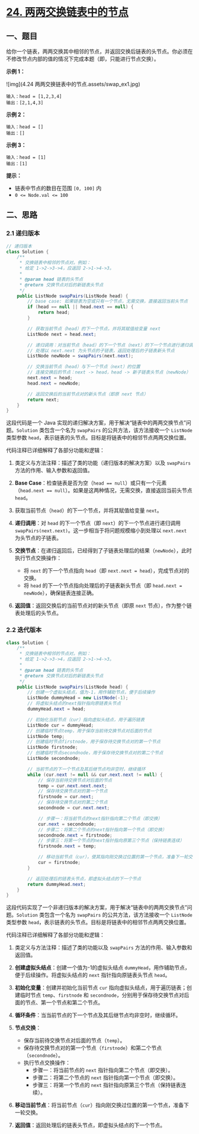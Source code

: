 # [24. 两两交换链表中的节点](https://leetcode.cn/problems/swap-nodes-in-pairs/)

## 一、题目



给你一个链表，两两交换其中相邻的节点，并返回交换后链表的头节点。你必须在不修改节点内部的值的情况下完成本题（即，只能进行节点交换）。

 

**示例 1：**

![img](4.24 两两交换链表中的节点.assets/swap_ex1.jpg)

```
输入：head = [1,2,3,4]
输出：[2,1,4,3]
```

**示例 2：**

```
输入：head = []
输出：[]
```

**示例 3：**

```
输入：head = [1]
输出：[1]
```

 

**提示：**

- 链表中节点的数目在范围 `[0, 100]` 内
- `0 <= Node.val <= 100`

## 二、思路

### 2.1 递归版本

```java
// 递归版本
class Solution {
    /**
     * 交换链表中相邻的节点对。例如：
     * 给定 1->2->3->4，应返回 2->1->4->3。
     *
     * @param head 链表的头节点
     * @return 交换节点对后的新链表头节点
     */
    public ListNode swapPairs(ListNode head) {
        // base case: 如果链表为空或只有一个节点，无需交换，直接返回当前头节点
        if (head == null || head.next == null) {
            return head;
        }

        // 获取当前节点（head）的下一个节点，并将其赋值给变量 next
        ListNode next = head.next;

        // 递归调用：对当前节点（head）的下一个节点（next）的下一个节点进行递归调用，
        // 处理以 next.next 为头节点的子链表，返回处理后的子链表新头节点
        ListNode newNode = swapPairs(next.next);

        // 交换当前节点（head）与下一个节点（next）的位置
        // 连接交换后的节点：next -> head，head -> 新子链表头节点（newNode）
        next.next = head;
        head.next = newNode;

        // 返回交换后的当前节点对的新头节点（即原 next 节点）
        return next;
    }
}
```

这段代码是一个 Java 实现的递归解决方案，用于解决“链表中的两两交换节点”问题。`Solution` 类包含一个名为 `swapPairs` 的公共方法，该方法接收一个 `ListNode` 类型参数 `head`，表示链表的头节点。目标是将链表中的相邻节点两两交换位置。

代码注释已详细解释了各部分功能和逻辑：

1. 类定义与方法注释：描述了类的功能（递归版本的解决方案）以及 `swapPairs` 方法的作用、输入参数和返回值。

2. **Base Case**：检查链表是否为空（`head == null`）或只有一个元素（`head.next == null`）。如果是这两种情况，无需交换，直接返回当前头节点 `head`。

3. 获取当前节点（`head`）的下一个节点，并将其赋值给变量 `next`。

4. **递归调用**：对 `head` 的下一个节点（即 `next`）的下一个节点进行递归调用 `swapPairs(next.next)`。这一步相当于将问题规模缩小到处理以 `next.next` 为头节点的子链表。

5. **交换节点**：在递归返回后，已经得到了子链表处理后的结果（`newNode`），此时执行节点交换操作：

   - 将 `next` 的下一个节点指向 `head`（即 `next.next = head`），完成节点对的交换。
   - 将 `head` 的下一个节点指向处理后的子链表新头节点（即 `head.next = newNode`），确保链表连接正确。

6. **返回值**：返回交换后的当前节点对的新头节点（即原 `next` 节点），作为整个链表处理后的头节点。

### 2.2 迭代版本

```java
class Solution {
    /**
     * 交换链表中相邻的节点对。例如：
     * 给定 1->2->3->4，应返回 2->1->4->3。
     *
     * @param head 链表的头节点
     * @return 交换节点对后的新链表头节点
     */
    public ListNode swapPairs(ListNode head) {
        // 创建一个虚拟头结点，值为-1，用作辅助节点，便于后续操作
        ListNode dummyHead = new ListNode(-1);
        // 将虚拟头结点的next指针指向原链表头节点
        dummyHead.next = head;

        // 初始化当前节点（cur）指向虚拟头结点，用于遍历链表
        ListNode cur = dummyHead;
        // 创建临时节点temp，用于保存当前待交换节点对后面的节点
        ListNode temp;
        // 创建临时节点firstnode，用于保存待交换节点对的第一个节点
        ListNode firstnode;
        // 创建临时节点secondnode，用于保存待交换节点对的第二个节点
        ListNode secondnode;

        // 当前节点的下一个节点及其后继节点均非空时，继续循环
        while (cur.next != null && cur.next.next != null) {
            // 保存当前待交换节点对后面的节点
            temp = cur.next.next.next;
            // 保存待交换节点对的第一个节点
            firstnode = cur.next;
            // 保存待交换节点对的第二个节点
            secondnode = cur.next.next;

            // 步骤一：将当前节点的next指针指向第二个节点（即交换）
            cur.next = secondnode;
            // 步骤二：将第二个节点的next指针指向第一个节点（即交换）
            secondnode.next = firstnode;
            // 步骤三：将第一个节点的next指针指向原第三个节点（保持链表连续）
            firstnode.next = temp;

            // 移动当前节点（cur），使其指向刚交换过位置的第一个节点，准备下一轮交换
            cur = firstnode;
        }

        // 返回处理后的链表头节点，即虚拟头结点的下一个节点
        return dummyHead.next;
    }
}
```

这段代码实现了一个非递归版本的解决方案，用于解决“链表中的两两交换节点”问题。`Solution` 类包含一个名为 `swapPairs` 的公共方法，该方法接收一个 `ListNode` 类型参数 `head`，表示链表的头节点。目标是将链表中的相邻节点两两交换位置。

代码注释已详细解释了各部分功能和逻辑：

1. 类定义与方法注释：描述了类的功能以及 `swapPairs` 方法的作用、输入参数和返回值。

2. **创建虚拟头结点**：创建一个值为-1的虚拟头结点 `dummyHead`，用作辅助节点，便于后续操作。将虚拟头结点的 `next` 指针指向原链表头节点 `head`。

3. **初始化变量**：创建并初始化当前节点 `cur` 指向虚拟头结点，用于遍历链表；创建临时节点 `temp`、`firstnode` 和 `secondnode`，分别用于保存待交换节点对后面的节点、第一个节点和第二个节点。

4. **循环条件**：当当前节点的下一个节点及其后继节点均非空时，继续循环。

5. **节点交换**：
   - 保存当前待交换节点对后面的节点（`temp`）。
   - 保存待交换节点对的第一个节点（`firstnode`）和第二个节点（`secondnode`）。
   - 执行节点交换操作：
     - 步骤一：将当前节点的 `next` 指针指向第二个节点（即交换）。
     - 步骤二：将第二个节点的 `next` 指针指向第一个节点（即交换）。
     - 步骤三：将第一个节点的 `next` 指针指向原第三个节点（保持链表连续）。

6. **移动当前节点**：将当前节点（`cur`）指向刚交换过位置的第一个节点，准备下一轮交换。

7. **返回值**：返回处理后的链表头节点，即虚拟头结点的下一个节点。